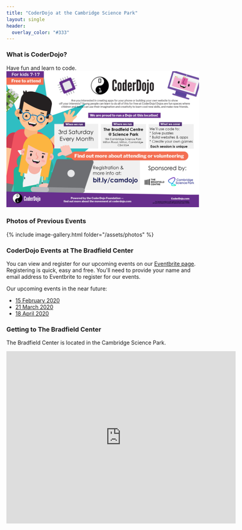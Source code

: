 ```yaml
---
title: "CoderDojo at the Cambridge Science Park"
layout: single
header:
  overlay_color: "#333"
---
```


### What is CoderDojo?

Have fun and learn to code.
![makecode-maze](/assets/images/poster.jpg)

### Photos of Previous Events

{% include image-gallery.html folder="/assets/photos" %}

### CoderDojo Events at The Bradfield Center

You can view and register for our upcoming events on our [Eventbrite page](https://www.eventbrite.com/o/coderdojo-the-bradfield-center-and-central-working-27608623949). Registering is quick, easy and free. You'll need to provide your name and email address to Eventbrite to register for our events.

Our upcoming events in the near future:

- [15 February 2020](https://www.eventbrite.com/e/free-coderdojo-kids-7-17-learn-to-code-february-2020-tickets-91569838853)
- [21 March 2020](https://www.eventbrite.com/e/free-coderdojo-kids-7-17-learn-to-code-march-2020-tickets-91570262119)
- [18 April 2020](https://www.eventbrite.com/e/free-coderdojo-kids-7-17-learn-to-code-april-2020-tickets-91570280173)

### Getting to The Bradfield Center

The Bradfield Center is located in the Cambridge Science Park.

<iframe src="https://www.google.com/maps/embed?pb=!1m14!1m8!1m3!1d9774.126849806922!2d0.1463065!3d52.2337252!3m2!1i1024!2i768!4f13.1!3m3!1m2!1s0x0%3A0x410ce131c2898905!2sThe%20Bradfield%20Centre!5e0!3m2!1sen!2suk!4v1580168586746!5m2!1sen!2suk" width="600" height="450" frameborder="0" style="border:0;" allowfullscreen=""></iframe>
